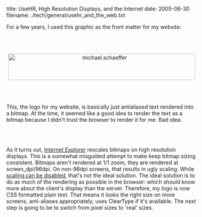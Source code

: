 title: UseHR, High Resolution Displays, and the Internet
date: 2005-06-30
filename: ./tech/general/usehr_and_the_web.txt


For a few years, I used this graphic as the front matter for
my website:

<br><br>

<center>
        <img src="http://www.mschaef.com/pics\p_intro.png"
             width="494" height="70"
             alt="michael.schaeffer"
             class="borderless">
</center>

<br><br>

This, the logo for my website, is basically just antialiased 
text rendered into a bitmap. At the time, it seemed like a
good idea to render the text as a bitmap because I didn't
trust the browser to render it for me.  Bad idea.

<br><br>

As it turns out, <a href="http://msdn.microsoft.com/library/default.asp?url=/workshop/author/dhtml/overview/highdpi.asp">Internet 
Explorer</a>
rescales bitmaps on high resolution displays. This is a somewhat misguided
attempt to make keep bitmap sizing consistent. Bitmaps aren't rendered at 1/1 zoom,
they are rendered at screen_dpi/96dpi. On non-96dpi screens, that results in ugly
scaling. While <a href="http://www.nigelcoldwell.co.uk/userhr/">scaling can
be disabled</a>, that's not the ideal solution.  The ideal solution is to
do as much of the rendering as possible in the browser: which should know more
about the client's display than the server. Therefore, my logo is
now CSS formatted plain text. That means it looks the right size on more
screens, anti-aliases appropriately, uses ClearType if it's available. The next
step is going to be to switch from pixel sizes to 'real' sizes.
